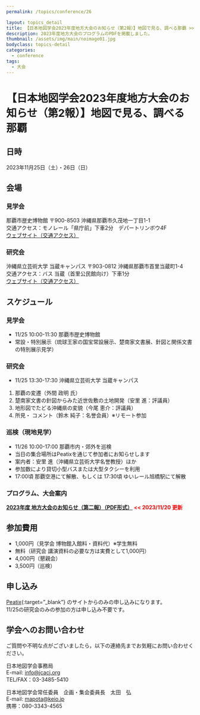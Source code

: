 ```yaml
---
permalink: /topics/conference/26

layout: topics_detail
title: 【日本地図学会2023年度地方大会のお知らせ（第2報）】地図で見る、調べる那覇 >>プログラムPDFファイルの追加
description: 2023年度地方大会のプログラムのPDFを掲載しました。
thumbnail: /assets/img/main/noimage01.jpg
bodyclass: topics-detail
categories:
  - conference
tags:
  - 大会
---
```

# 【日本地図学会2023年度地方大会のお知らせ（第2報）】地図で見る、調べる那覇

## 日時
2023年11月25日（土）・26日（日）

## 会場
### 見学会
那覇市歴史博物館
〒900-8503 沖縄県那覇市久茂地一丁目1-1<br>
交通アクセス：モノレール「県庁前」下車2分　デパートリンボウ4F<br>
[ウェブサイト（交通アクセス）](http://www.rekishi-archive.city.naha.okinawa.jp/visit/accsess) 

### 研究会
沖縄県立芸術大学 当蔵キャンパス
〒903-0812 沖縄県那覇市首里当蔵町1-4<br>
交通アクセス：バス 当蔵（首里公民館向け）下車1分<br>
[ウェブサイト（交通アクセス）](https://www.okigei.ac.jp/access/access-index.html)

## スケジュール
### 見学会
- 11/25 10:00-11:30 那覇市歴史博物館
- 常設・特別展示（琉球王家の国宝常設展示、楚南家文書展、針図と関係文書の特別展示見学）

### 研究会
- 11/25 13:30-17:30 沖縄県立芸術大学 当蔵キャンパス
1. 那覇の変遷（外間 政明 氏）
1. 楚南家文書の針図からみた近世佐敷の土地開発（安里 進：評議員）
1. 地形図でたどる沖縄県の変貌（今尾 恵介：評議員）
1. 所見・ コメント（鈴木 純子：名誉会員）※リモート参加

### 巡検（現地見学）
- 11/26 10:00-17:00 那覇市内・郊外を巡検
- 当日の集合場所はPeatixを通じて参加者にお知らせします
- 案内者：安里 進（沖縄県立芸術大学名誉教授）ほか
- 参加数により貸切小型バスまたは大型タクシーを利用
- 17:00頃 那覇空港にて解散、もしくは 17:30頃 ゆいレール旭橋駅にて解散

### プログラム、大会案内
**[2023年度 地方大会のお知らせ（第二報）（PDF形式）](../../archive/file/program/programtiho2023.pdf)<span style="color: red; "> << 2023/11/20 更新</span>**<br>

## 参加費用
- 1,000円（見学会 博物館入館料・資料代）※学生無料
- 無料（研究会 講演資料の必要な方は実費として1,000円）
- 4,000円（懇親会）
- 3,500円（巡検）

## 申し込み
 [Peatix](https://okinawmaps2023.peatix.com/view){:target=”_blank”} のサイトからのみの申し込みになります。<br>
11/25の研究会のみの参加の方は申し込み不要です。

## 学会へのお問い合わせ
ご質問や不明な点がございましたら，以下の連絡先までお気軽にお問い合わせください。

日本地図学会事務局<br>
E-mail: [info@jcacj.org](<mailto:info@jcacj.org>)<br>
TEL/FAX：03-3485-5410

日本地図学会常任委員　企画・集会委員長　太田　弘 <br>
E-mail: [mapota@keio.jp](<mailto:mapota@keio.jp>)<br>
携帯：080-3343-4565
